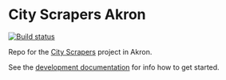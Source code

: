 # City Scrapers Akron

[![Build status](https://github.com/City-Bureau/city-scrapers-akr/workflows/CI%20Checks/badge.svg)](https://github.com/City-Bureau/city-scrapers-akr/actions)

Repo for the [City Scrapers](https://cityscrapers.org) project in Akron.

See the [development documentation](https://cityscrapers.org/docs/development/) for info how to get started.
